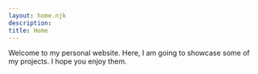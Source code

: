 ```yaml
---
layout: home.njk
description:
title: Home
---
```

 
Welcome to my personal website. Here, I am going to showcase some of my projects. I hope you enjoy them.
